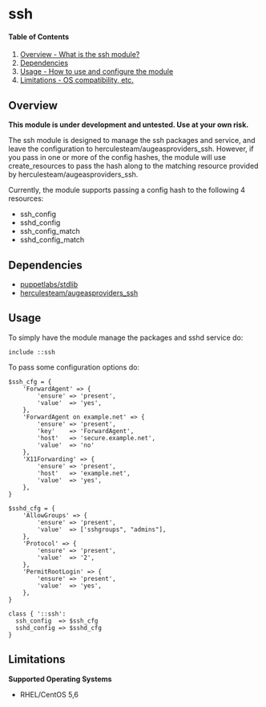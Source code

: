 ssh
====

#### Table of Contents

1. [Overview - What is the ssh module?](#overview)
2. [Dependencies](#dependencies)
3. [Usage - How to use and configure the module](#usage)
4. [Limitations - OS compatibility, etc.](#limitations)

Overview
--------

**This module is under development and untested. Use at your own risk.**

The ssh module is designed to manage the ssh packages and service, and leave the configuration to herculesteam/augeasproviders_ssh. However, if you pass in one or more of the config hashes, the module will use create_resources to pass the hash along to the matching resource provided by herculesteam/augeasproviders_ssh.

Currently, the module supports passing a config hash to the following 4 resources:

  * ssh_config
  * sshd_config
  * ssh_config_match
  * sshd_config_match

Dependencies
------------

  * [puppetlabs/stdlib](https://forge.puppetlabs.com/puppetlabs/stdlib)
  * [herculesteam/augeasproviders_ssh](https://forge.puppetlabs.com/herculesteam/augeasproviders_ssh)

Usage
-----

To simply have the module manage the packages and sshd service do:

    include ::ssh

To pass some configuration options do:

    $ssh_cfg = {
        'ForwardAgent' => {
            'ensure' => 'present',
            'value'  => 'yes',
        },
        'ForwardAgent on example.net' => {
            'ensure' => 'present',
            'key'    => 'ForwardAgent',
            'host'   => 'secure.example.net',
            'value'  => 'no'
        },
        'X11Forwarding' => {
            'ensure' => 'present',
            'host'   => 'example.net',
            'value'  => 'yes',
        },
    }

    $sshd_cfg = {
        'AllowGroups' => {
            'ensure' => 'present',
            'value'  => ['sshgroups", "admins"],
        },
        'Protocol' => {
            'ensure' => 'present',
            'value'  => '2',
        },
        'PermitRootLogin' => {
            'ensure' => 'present',
            'value'  => 'yes',
        },
    }

    class { '::ssh':
      ssh_config  => $ssh_cfg
      sshd_config => $sshd_cfg
    }

Limitations
-----------

**Supported Operating Systems**

  * RHEL/CentOS 5,6
